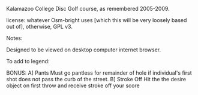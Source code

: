 
Kalamazoo College Disc Golf course, as remembered 2005-2009. 

license: 
whatever Osm-bright uses [which this will be very loosely based out of], otherwise, GPL v3. 

Notes: 

Designed to be viewed on desktop computer internet browser.


To add to legend: 

BONUS: 
 A] Pants
Must go pantless for remainder of hole if individual's first shot does not pass the curb of the street.
 B] Stroke Off 
Hit the the desire object on first throw and receive stroke off your score 
